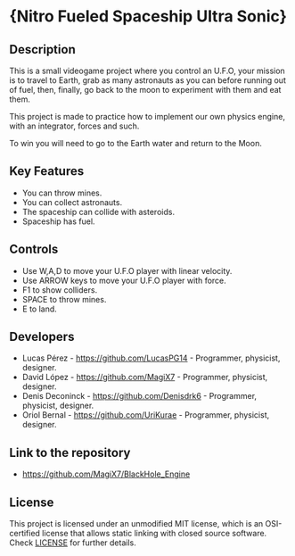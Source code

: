 # {Nitro Fueled Spaceship Ultra Sonic}

## Description

This is a small videogame project where you control an U.F.O, your mission is to travel to Earth, grab as many astronauts as you can before running out of fuel, then, finally, go back to the moon to experiment with them and eat them.

This project is made to practice how to implement our own physics engine, with an integrator, forces and such. 

To win you will need to go to the Earth water and return to the Moon. 

## Key Features

 - You can throw mines. 
 - You can collect astronauts.
 - The spaceship can collide with asteroids.
 - Spaceship has fuel.
 
## Controls

 - Use W,A,D to move your U.F.O player with linear velocity.
 - Use ARROW keys to move your U.F.O player with force.
 - F1 to show colliders.
 - SPACE to throw mines.
 - E to land.

## Developers

 - Lucas Pérez - https://github.com/LucasPG14 - Programmer, physicist, designer.
 - David López - https://github.com/MagiX7 - Programmer, physicist, designer.
 - Denis Deconinck - https://github.com/Denisdrk6 - Programmer, physicist, designer.
 - Oriol Bernal - https://github.com/UriKurae - Programmer, physicist, designer.

## Link to the repository

 - https://github.com/MagiX7/BlackHole_Engine

## License

This project is licensed under an unmodified MIT license, which is an OSI-certified license that allows static linking with closed source software. Check [LICENSE](LICENSE) for further details.

